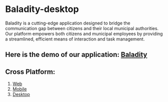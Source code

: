 # Baladity-desktop
 
Baladity is a cutting-edge application designed to bridge the communication gap between citizens and their local municipal authorities. Our platform empowers both citizens and municipal employees by providing a streamlined, efficient means of interaction and task management.

## Here is the demo of our application: [Baladity](https://www.youtube.com/watch?v=_SEiQ2j_JvM)

## Cross Platform:
1) [Web](https://github.com/yassinezay/Baladity-web)
2) [Mobile](https://github.com/yassinezay/Baladity-mobile)
3) [Desktop](https://github.com/yassinezay/Baladity-desktop)
